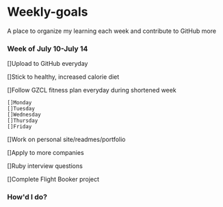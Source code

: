 # Weekly-goals
A place to organize my learning each week and contribute to GitHub more

### Week of July 10-July 14

[]Upload to GitHub everyday

[]Stick to healthy, increased calorie diet

[]Follow GZCL fitness plan everyday during shortened week

    []Monday
    []Tuesday
    []Wednesday
    []Thursday
    []Friday

[]Work on personal site/readmes/portfolio

[]Apply to more companies

[]Ruby interview questions

[]Complete Flight Booker project

### How'd I do?


